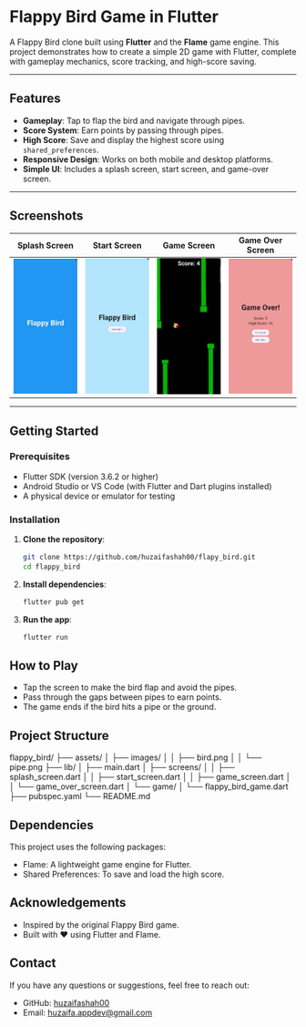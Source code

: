 # Flappy Bird Game in Flutter

A Flappy Bird clone built using **Flutter** and the **Flame** game engine. This project demonstrates how to create a simple 2D game with Flutter, complete with gameplay mechanics, score tracking, and high-score saving.

---

## **Features**
- **Gameplay**: Tap to flap the bird and navigate through pipes.
- **Score System**: Earn points by passing through pipes.
- **High Score**: Save and display the highest score using `shared_preferences`.
- **Responsive Design**: Works on both mobile and desktop platforms.
- **Simple UI**: Includes a splash screen, start screen, and game-over screen.

---

## **Screenshots**
| Splash Screen | Start Screen | Game Screen | Game Over Screen |
|---------------|--------------|-------------|------------------|
| ![Splash Screen](assets/images/splash_screen.jpeg) | ![Start Screen](assets/images/start_screen.jpeg) | ![Game Screen](assets/images/game_screen.jpeg) | ![Game Over Screen](assets/images/game_over_screen.jpeg) |

---

## **Getting Started**

### **Prerequisites**
- Flutter SDK (version 3.6.2 or higher)
- Android Studio or VS Code (with Flutter and Dart plugins installed)
- A physical device or emulator for testing

### **Installation**
1. **Clone the repository**:
   ```bash
   git clone https://github.com/huzaifashah00/flapy_bird.git
   cd flappy_bird

2. **Install dependencies**:
   ```bash
   flutter pub get

3. **Run the app**:
   ```bash
   flutter run

## **How to Play**
- Tap the screen to make the bird flap and avoid the pipes.
- Pass through the gaps between pipes to earn points.
- The game ends if the bird hits a pipe or the ground.

## **Project Structure**
flappy_bird/
├── assets/
│   ├── images/
│   │   ├── bird.png
│   │   └── pipe.png
├── lib/
│   ├── main.dart
│   ├── screens/
│   │   ├── splash_screen.dart
│   │   ├── start_screen.dart
│   │   ├── game_screen.dart
│   │   └── game_over_screen.dart
│   └── game/
│       └── flappy_bird_game.dart
├── pubspec.yaml
└── README.md


## **Dependencies**
This project uses the following packages:
- Flame: A lightweight game engine for Flutter.
- Shared Preferences: To save and load the high score.


## **Acknowledgements**
- Inspired by the original Flappy Bird game.
- Built with ❤️ using Flutter and Flame.

## **Contact**
If you have any questions or suggestions, feel free to reach out:
- GitHub: [huzaifashah00](https://github.com/huzaifashah00)
- Email: huzaifa.appdev@gmail.com
